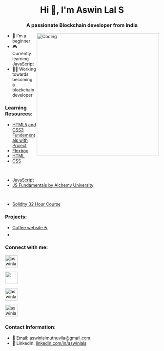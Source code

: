 <h1 align="center">Hi 👋, I'm Aswin Lal S</h1>
<h3 align="center">A passionate Blockchain developer from India</h3>

<img align="right" alt="Coding" width="400" src="https://i.pinimg.com/originals/50/83/e0/5083e0a2a7dcaae07c142e8b87036a27.gif">

- 🌱 I'm a beginner
- 🎮 Currently learning JavaScript
- 🧑‍💻 Working towards becoming a blockchain developer


<h3 align="left">Learning Resources:</h3>

- [HTML5 and CSS3 Fundementals with Project](https://www.udemy.com/course/html5-fundamentals-for-beginners/learn/lecture/3518498#overview)
- [Flexbox](https://www.youtube.com/watch?v=z6tJ5ngiF14&list=PLC3y8-rFHvwg6rjbiMadCILrjh7QkvzoQ)
- [HTML](https://my-learning.w3schools.com/tutorial/html)
- [CSS](https://my-learning.w3schools.com/tutorial/css)

</br>

- [JavaScript](https://my-learning.w3schools.com/tutorial/js)
- [JS Fundamentals by Alchemy University](https://university.alchemy.com/home)

</br>

- [Solidity 32 Hour Course](https://www.youtube.com/watch?v=gyMwXuJrbJQ)



<h3 align="left">Projects:</h3>

- [Coffee website ☕](https://github.com/aswinlals/CoffeeWebsite)
- 

<h3 align="left">Connect with me:</h3>

<p align="left">
  <a href="https://lenster.xyz/u/aswinlals" target="blank"><img align="center" src="https://www.lens.xyz/static/media/lenster.952795ecfe31a4eda12dbd1c8b6d43a0.svg" alt="aswinlals.lens" height="40" width="40" /></a>

  <a href="https://twitter.com/doingcryptoin" target="blank"><img align="center" src="https://cdn4.iconfinder.com/data/icons/social-media-icons-the-circle-set/48/twitter_circle-512.png" height="40" width="40" /></a>
  
  <a href="https://linkedin.com/in/aswinlals" target="blank"><img align="center" src="https://cdn-icons-png.flaticon.com/512/179/179330.png" alt="aswinlals" height="40" width="40" /></a>
  
  <a href="https://instagram.com/aswinlals.lens" target="blank"><img align="center" src="https://www.transparentpng.com/thumb/logo-instagram/oKmsnf-logo-instagram-simple-png.png" alt="aswinlals.lens" height="40" width="40" /></a>
</p>



<h3 align="left">Contact Information:</h3>

- 📧 Email: [aswinlalmuthuvila@gmail.com](mailto:aswinlalmuthuvila@gmail.com)
- 💼 LinkedIn: [linkedin.com/in/aswinlals](https://linkedin.com/in/aswinlals)
